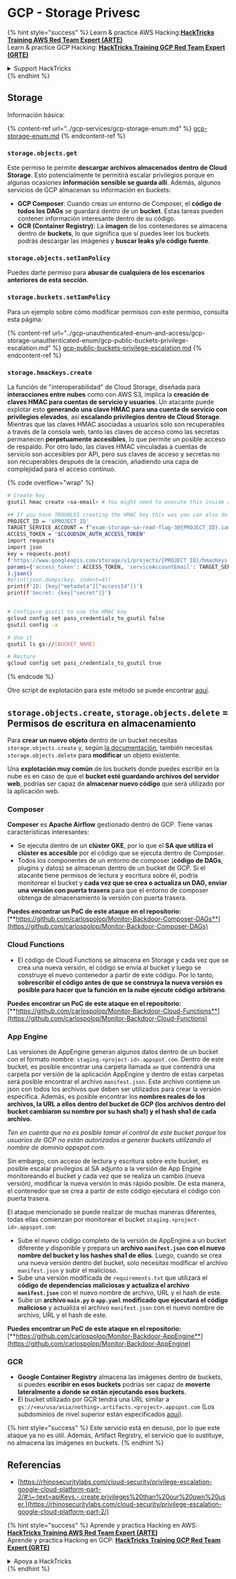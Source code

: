 # GCP - Storage Privesc

{% hint style="success" %}
Learn & practice AWS Hacking:<img src="../../../.gitbook/assets/image (1).png" alt="" data-size="line">[**HackTricks Training AWS Red Team Expert (ARTE)**](https://training.hacktricks.xyz/courses/arte)<img src="../../../.gitbook/assets/image (1).png" alt="" data-size="line">\
Learn & practice GCP Hacking: <img src="../../../.gitbook/assets/image (2).png" alt="" data-size="line">[**HackTricks Training GCP Red Team Expert (GRTE)**<img src="../../../.gitbook/assets/image (2).png" alt="" data-size="line">](https://training.hacktricks.xyz/courses/grte)

<details>

<summary>Support HackTricks</summary>

* Check the [**subscription plans**](https://github.com/sponsors/carlospolop)!
* **Join the** 💬 [**Discord group**](https://discord.gg/hRep4RUj7f) or the [**telegram group**](https://t.me/peass) or **follow** us on **Twitter** 🐦 [**@hacktricks\_live**](https://twitter.com/hacktricks\_live)**.**
* **Share hacking tricks by submitting PRs to the** [**HackTricks**](https://github.com/carlospolop/hacktricks) and [**HackTricks Cloud**](https://github.com/carlospolop/hacktricks-cloud) github repos.

</details>
{% endhint %}

## Storage

Información básica:

{% content-ref url="../gcp-services/gcp-storage-enum.md" %}
[gcp-storage-enum.md](../gcp-services/gcp-storage-enum.md)
{% endcontent-ref %}

### `storage.objects.get`

Este permiso te permite **descargar archivos almacenados dentro de Cloud Storage**. Esto potencialmente te permitirá escalar privilegios porque en algunas ocasiones **información sensible se guarda allí**. Además, algunos servicios de GCP almacenan su información en buckets:

* **GCP Composer**: Cuando creas un entorno de Composer, el **código de todos los DAGs** se guardará dentro de un **bucket**. Estas tareas pueden contener información interesante dentro de su código.
* **GCR (Container Registry)**: La **imagen** de los contenedores se almacena dentro de **buckets**, lo que significa que si puedes leer los buckets podrás descargar las imágenes y **buscar leaks y/o código fuente**.

### `storage.objects.setIamPolicy`

Puedes darte permiso para **abusar de cualquiera de los escenarios anteriores de esta sección**.

### **`storage.buckets.setIamPolicy`**

Para un ejemplo sobre cómo modificar permisos con este permiso, consulta esta página:

{% content-ref url="../gcp-unauthenticated-enum-and-access/gcp-storage-unauthenticated-enum/gcp-public-buckets-privilege-escalation.md" %}
[gcp-public-buckets-privilege-escalation.md](../gcp-unauthenticated-enum-and-access/gcp-storage-unauthenticated-enum/gcp-public-buckets-privilege-escalation.md)
{% endcontent-ref %}

### `storage.hmacKeys.create`

La función de "interoperabilidad" de Cloud Storage, diseñada para **interacciones entre nubes** como con AWS S3, implica la **creación de claves HMAC para cuentas de servicio y usuarios**. Un atacante puede explotar esto **generando una clave HMAC para una cuenta de servicio con privilegios elevados**, así **escalando privilegios dentro de Cloud Storage**. Mientras que las claves HMAC asociadas a usuarios solo son recuperables a través de la consola web, tanto las claves de acceso como las secretas permanecen **perpetuamente accesibles**, lo que permite un posible acceso de respaldo. Por otro lado, las claves HMAC vinculadas a cuentas de servicio son accesibles por API, pero sus claves de acceso y secretas no son recuperables después de la creación, añadiendo una capa de complejidad para el acceso continuo.

{% code overflow="wrap" %}
```bash
# Create key
gsutil hmac create <sa-email> # You might need to execute this inside a VM instance

## If you have TROUBLES creating the HMAC key this was you can also do it contacting the API directly:
PROJECT_ID = '$PROJECT_ID'
TARGET_SERVICE_ACCOUNT = f"exam-storage-sa-read-flag-3@{PROJECT_ID}.iam.gserviceaccount.com"
ACCESS_TOKEN = "$CLOUDSDK_AUTH_ACCESS_TOKEN"
import requests
import json
key = requests.post(
f'https://www.googleapis.com/storage/v1/projects/{PROJECT_ID}/hmacKeys',
params={'access_token': ACCESS_TOKEN, 'serviceAccountEmail': TARGET_SERVICE_ACCOUNT}
).json()
#print(json.dumps(key, indent=4))
print(f'ID: {key["metadata"]["accessId"]}')
print(f'Secret: {key["secret"]}')


# Configure gsutil to use the HMAC key
gcloud config set pass_credentials_to_gsutil false
gsutil config -a

# Use it
gsutil ls gs://[BUCKET_NAME]

# Restore
gcloud config set pass_credentials_to_gsutil true
```
{% endcode %}

Otro script de explotación para este método se puede encontrar [aquí](https://github.com/RhinoSecurityLabs/GCP-IAM-Privilege-Escalation/blob/master/ExploitScripts/storage.hmacKeys.create.py).

## `storage.objects.create`, `storage.objects.delete` = Permisos de escritura en almacenamiento

Para **crear un nuevo objeto** dentro de un bucket necesitas `storage.objects.create` y, según [la documentación](https://cloud.google.com/storage/docs/access-control/iam-permissions#object\_permissions), también necesitas `storage.objects.delete` para **modificar** un objeto existente.

Una **explotación muy común** de los buckets donde puedes escribir en la nube es en caso de que el **bucket esté guardando archivos del servidor web**, podrías ser capaz de **almacenar nuevo código** que será utilizado por la aplicación web.

### Composer

**Composer** es **Apache Airflow** gestionado dentro de GCP. Tiene varias características interesantes:

* Se ejecuta dentro de un **clúster GKE**, por lo que el **SA que utiliza el clúster es accesible** por el código que se ejecuta dentro de Composer.
* Todos los componentes de un entorno de composer (**código de DAGs**, plugins y datos) se almacenan dentro de un bucket de GCP. Si el atacante tiene permisos de lectura y escritura sobre él, podría monitorear el bucket y **cada vez que se crea o actualiza un DAG, enviar una versión con puerta trasera** para que el entorno de composer obtenga de almacenamiento la versión con puerta trasera.

**Puedes encontrar un PoC de este ataque en el repositorio:** [**https://github.com/carlospolop/Monitor-Backdoor-Composer-DAGs**](https://github.com/carlospolop/Monitor-Backdoor-Composer-DAGs)

### Cloud Functions

* El código de Cloud Functions se almacena en Storage y cada vez que se crea una nueva versión, el código se envía al bucket y luego se construye el nuevo contenedor a partir de este código. Por lo tanto, **sobrescribir el código antes de que se construya la nueva versión es posible para hacer que la función en la nube ejecute código arbitrario**.

**Puedes encontrar un PoC de este ataque en el repositorio:** [**https://github.com/carlospolop/Monitor-Backdoor-Cloud-Functions**](https://github.com/carlospolop/Monitor-Backdoor-Cloud-Functions)

### App Engine

Las versiones de AppEngine generan algunos datos dentro de un bucket con el formato nombre: `staging.<project-id>.appspot.com`. Dentro de este bucket, es posible encontrar una carpeta llamada `ae` que contendrá una carpeta por versión de la aplicación AppEngine y dentro de estas carpetas será posible encontrar el archivo `manifest.json`. Este archivo contiene un json con todos los archivos que deben ser utilizados para crear la versión específica. Además, es posible encontrar los **nombres reales de los archivos, la URL a ellos dentro del bucket de GCP (los archivos dentro del bucket cambiaron su nombre por su hash sha1) y el hash sha1 de cada archivo.**

_Ten en cuenta que no es posible tomar el control de este bucket porque los usuarios de GCP no están autorizados a generar buckets utilizando el nombre de dominio appspot.com._

Sin embargo, con acceso de lectura y escritura sobre este bucket, es posible escalar privilegios al SA adjunto a la versión de App Engine monitoreando el bucket y cada vez que se realiza un cambio (nueva versión), modificar la nueva versión lo más rápido posible. De esta manera, el contenedor que se crea a partir de este código ejecutará el código con puerta trasera.

El ataque mencionado se puede realizar de muchas maneras diferentes, todas ellas comienzan por monitorear el bucket `staging.<project-id>.appspot.com`:

* Sube el nuevo código completo de la versión de AppEngine a un bucket diferente y disponible y prepara un **archivo `manifest.json` con el nuevo nombre del bucket y los hashes sha1 de ellos**. Luego, cuando se crea una nueva versión dentro del bucket, solo necesitas modificar el archivo `manifest.json` y subir el malicioso.
* Sube una versión modificada de `requirements.txt` que utilizará el **código de dependencias maliciosas y actualiza el archivo `manifest.json`** con el nuevo nombre de archivo, URL y el hash de este.
* Sube un **archivo `main.py` o `app.yaml` modificado que ejecutará el código malicioso** y actualiza el archivo `manifest.json` con el nuevo nombre de archivo, URL y el hash de este.

**Puedes encontrar un PoC de este ataque en el repositorio:** [**https://github.com/carlospolop/Monitor-Backdoor-AppEngine**](https://github.com/carlospolop/Monitor-Backdoor-AppEngine)

### GCR

* **Google Container Registry** almacena las imágenes dentro de buckets, si puedes **escribir en esos buckets** podrías ser capaz de **moverte lateralmente a donde se están ejecutando esos buckets.**
* El bucket utilizado por GCR tendrá una URL similar a `gs://<eu/usa/asia/nothing>.artifacts.<project>.appspot.com` (Los subdominios de nivel superior están especificados [aquí](https://cloud.google.com/container-registry/docs/pushing-and-pulling)).

{% hint style="success" %}
Este servicio está en desuso, por lo que este ataque ya no es útil. Además, Artifact Registry, el servicio que lo sustituye, no almacena las imágenes en buckets.
{% endhint %}

## **Referencias**

* [https://rhinosecuritylabs.com/cloud-security/privilege-escalation-google-cloud-platform-part-2/#:\~:text=apiKeys.-,create,privileges%20than%20our%20own%20user.](https://rhinosecuritylabs.com/cloud-security/privilege-escalation-google-cloud-platform-part-2/)

{% hint style="success" %}
Aprende y practica Hacking en AWS:<img src="../../../.gitbook/assets/image (1).png" alt="" data-size="line">[**HackTricks Training AWS Red Team Expert (ARTE)**](https://training.hacktricks.xyz/courses/arte)<img src="../../../.gitbook/assets/image (1).png" alt="" data-size="line">\
Aprende y practica Hacking en GCP: <img src="../../../.gitbook/assets/image (2).png" alt="" data-size="line">[**HackTricks Training GCP Red Team Expert (GRTE)**<img src="../../../.gitbook/assets/image (2).png" alt="" data-size="line">](https://training.hacktricks.xyz/courses/grte)

<details>

<summary>Apoya a HackTricks</summary>

* Revisa los [**planes de suscripción**](https://github.com/sponsors/carlospolop)!
* **Únete al** 💬 [**grupo de Discord**](https://discord.gg/hRep4RUj7f) o al [**grupo de telegram**](https://t.me/peass) o **síguenos** en **Twitter** 🐦 [**@hacktricks\_live**](https://twitter.com/hacktricks\_live)**.**
* **Comparte trucos de hacking enviando PRs a los** [**HackTricks**](https://github.com/carlospolop/hacktricks) y [**HackTricks Cloud**](https://github.com/carlospolop/hacktricks-cloud) repositorios de github.

</details>
{% endhint %}
